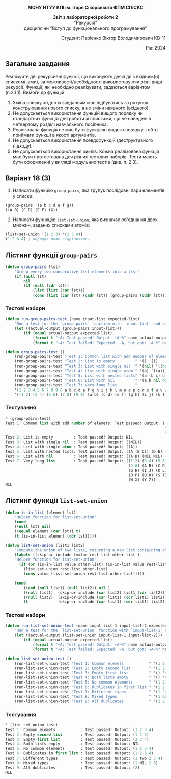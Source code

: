 <p align="center"><b>МОНУ НТУУ КПІ ім. Ігоря Сікорського ФПМ СПіСКС</b></p>
<p align="center">
<b>Звіт з лабораторної роботи 2</b><br/>
"Рекурсія"<br/>
дисципліни "Вступ до функціонального програмування"
</p>
<p align="right">Студент: Парієнко Віктор Володимирович КВ-11<p>
<p align="right">Рік: 2024<p>



## Загальне завдання
Реалізуйте дві рекурсивні функції, що виконують деякі дії з вхідним(и) списком(-ами), за можливості/необхідності використовуючи різні види рекурсії. Функції, які необхідно реалізувати, задаються варіантом (п.2.1.1). Вимоги до функцій:
1. Зміна списку згідно із завданням має відбуватись за рахунок конструювання нового списку, а не зміни наявного (вхідного).
2. Не допускається використання функцій вищого порядку чи стандартних функцій для роботи зі списками, що не наведені в четвертому розділі навчального посібника.
3. Реалізована функція не має бути функцією вищого порядку, тобто приймати функції в якості аргументів.
4. Не допускається використання псевдофункцій (деструктивного підходу).
5. Не допускається використання циклів.
Кожна реалізована функція має бути протестована для різних тестових наборів. Тести мають бути оформленні у вигляді модульних тестів (див. п. 2.3).

## Варіант 18 (3)
1. Написати функцію `group-pairs`, яка групує послідовні пари елементів у списки:
```lisp
(group-pairs '(a b c d e f g))
((A B) (C D) (E F) (G))
```
2. Написати фуннкцію `list-set-union`, яка визначає об'єднання двох множин, заданих списками атомів:
```lisp
(list-set-union '(1 2 3) '(2 3 4))
(1 2 3 4) ; порядок може відрізнятись
```

## Лістинг функції `group-pairs`

```lisp
(defun group-pairs (lst)
    "Group every two consecutive list elements into a list"
    (if (null lst)
        nil
        (if (null (cdr lst))
            (list (list (car lst)))
            (cons (list (car lst) (cadr lst)) (group-pairs (cddr lst))))))
```

### Тестові набори

```lisp
(defun run-group-pairs-test (name input-list expected-list)
    "Run a test for the `group-pairs` function with `input-list` and compare it to `expected-list`."
    (let ((actual-output (group-pairs input-list)))
        (if (equal actual-output expected-list)
            (format t "~A: Test passed! Output: ~A~%" name actual-output)
            (format t "~A: Test failed! Expected: ~A, but got: ~A~%" name expected-list actual-output))))

(defun group-pairs-test ()
    (run-group-pairs-test "Test 1: Common list with add number of elemets" '(a b c d e f g) '((a b) (c d ) (e f ) (g)))
    (run-group-pairs-test "Test 2: List is empty         " '() '())
    (run-group-pairs-test "Test 3: List with single nil  " '(nil) '((nil)))
    (run-group-pairs-test "Test 4: List with single atom " '(a) '((a)))
    (run-group-pairs-test "Test 5: List with nested lists" '(a (b c) d e (f) (g)) '((a (b c)) (d e) ((f) (g))))
    (run-group-pairs-test "Test 6: List with nil         " '(a b nil nil d) '((a b) (nil nil) (d)))
    (run-group-pairs-test "Test 7: Very long list        " 
    '(1 2 3 4 5 6 7 8 9 0 a b c d e f g h i j k l m n o p q r s t u v w x y z)
    '((1 2) (3 4) (5 6) (7 8) (9 0) (a b) (c d) (e f) (g h) (i j) (k l) (m n) (o p) (q r) (s t) (u v) (w x) (y z))))

```
### Тестування

```lisp
* (group-pairs-test)
Test 1: Common list with add number of elemets: Test passed! Output: ((A B)
                                                                      (C D)
                                                                      (E F) (G))
Test 2: List is empty         : Test passed! Output: NIL
Test 3: List with single nil  : Test passed! Output: ((NIL))
Test 4: List with single atom : Test passed! Output: ((A))
Test 5: List with nested lists: Test passed! Output: ((A (B C)) (D E) ((F) (G)))
Test 6: List with nil         : Test passed! Output: ((A B) (NIL NIL) (D))
Test 7: Very long list        : Test passed! Output: ((1 2) (3 4) (5 6) (7 8)
                                                      (9 0) (A B) (C D) (E F)
                                                      (G H) (I J) (K L) (M N)
                                                      (O P) (Q R) (S T) (U V)
                                                      (W X) (Y Z))
NIL
```
## Лістинг функції `list-set-union`

```lisp
(defun is-in-list (element lst)
    "Helper function for list-set-union"
    (cond
    ((null lst) nil)
    ((equal element (car lst)) t)
    (t (is-in-list element (cdr lst)))))

(defun list-set-union (list1 list2)
    "Compute the union of two lists, returning a new list containing all unique elements from lits1 and list2"
    (labels ((skip-or-include (value rest-list other-list )
    "Helper function for list-set-union"
      (if (or (is-in-list value other-list) (is-in-list value rest-list))
        (list-set-union rest-list other-list)
        (cons value (list-set-union rest-list other-list)))))

    (cond 
        ((and (null list1) (null list2)) nil )
        ((null list1)  (skip-or-include (car list2) list1 (cdr list2)))
        ((null list2)  (skip-or-include (car list1) (cdr list1) list2))
        (t             (skip-or-include (car list1) (cdr list1) list2)))))

```
### Тестові набори

```lisp
(defun run-list-set-union-test (name input-list-1 input-list-2 expected-list)
    "Run a test for the `list-set-union` function with `input-list-1` and `input-list-2` and compare it to `expected-list`"
    (let ((actual-output (list-set-union input-list-1 input-list-2)))
        (if (equal actual-output expected-list)
            (format t "~A: Test passed! Output: ~A~%" name actual-output)
            (format t "~A: Test failed! Expected: ~A, but got: ~A~%" name expected-list actual-output))))

(defun list-set-union-test ()
    (run-list-set-union-test "Test 1: Common elemets           " '(1 2 3) '(2 3 4) '(1 2 3 4))
    (run-list-set-union-test "Test 2: Empty second list        " '(1 2 3) '()  '(1 2 3))
    (run-list-set-union-test "Test 3: Empty first list         " '() '(2 3 4) '(2 3 4))
    (run-list-set-union-test "Test 4: Both lists empty         " '() '() '())
    (run-list-set-union-test "Test 5: No common elements       " '(1 2) '(3 4) '(1 2 3 4))
    (run-list-set-union-test "Test 6: Dublicates in first list " '(1 2 2 3) '(2 3 4) '(1 2 3 4)) ; is this input legal?
    (run-list-set-union-test "Test 7: Different types          " '(1 "two" 3) '(2 3 4) '(1 "two" 2 3 4)) ; is this input legal?
    (run-list-set-union-test "Test 8: Mixed types              " '(1 nil) '(nil 2 3) '(1 nil 2 3))
    (run-list-set-union-test "Test 9: All dublicates           " '(2 2 2) '(2 2) '(2)))

```
### Тестування

```lisp
* (list-set-union-test)
Test 1: Common elemets           : Test passed! Output: (1 2 3 4)
Test 2: Empty second list        : Test passed! Output: (1 2 3)
Test 3: Empty first list         : Test passed! Output: (2 3 4)
Test 4: Both lists empty         : Test passed! Output: NIL
Test 5: No common elements       : Test passed! Output: (1 2 3 4)
Test 6: Dublicates in first list : Test passed! Output: (1 2 3 4)
Test 7: Different types          : Test passed! Output: (1 two 2 3 4)
Test 8: Mixed types              : Test passed! Output: (1 NIL 2 3)
Test 9: All dublicates           : Test passed! Output: (2)
NIL
```